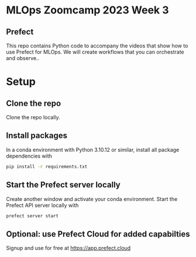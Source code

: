 # MLOps Zoomcamp 2023 Week 3
## Prefect

This repo contains Python code to accompany the videos that show how to use Prefect for MLOps. We will create workflows that you can orchestrate and observe..

# Setup

## Clone the repo

Clone the repo locally.

## Install packages

In a conda environment with Python 3.10.12 or similar, install all package dependencies with 

```bash
pip install -r requirements.txt
```
## Start the Prefect server locally

Create another window and activate your conda environment. Start the Prefect API server locally with 

```bash
prefect server start
```



## Optional: use Prefect Cloud for added capabilties
Signup and use for free at https://app.prefect.cloud
